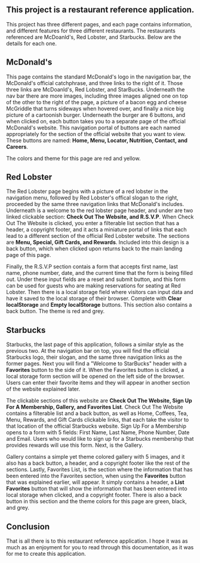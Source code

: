 ## This project is a restaurant reference application. 
This project has three different pages, and each page contains information, and different features for three different restaurants. The restaurants referenced are McDoanld's, Red Lobster, and Starbucks. Below are the details for each one.

## McDonald's
This page contains the standard McDonald's logo in the navigation bar, the McDonald's official catchphrase, and three links to the right of it. Those three links are McDoanld's, Red Lobster, and StarBucks. Underneath the nav bar there are more images, including three images aligned one on top of the other to the right of the page, a picture of a bacon egg and cheese McGriddle that turns sideways when hovered over, and finally a nice big picture of a cartoonish burger. Underneath the burger are 6 buttons, and when clicked on, each button takes you to a separate page of the official McDonald's website. This navigation portal of buttons are each named appropriately for the section of the official website that you want to view. These buttons are named: **Home, Menu, Locator, Nutrition, Contact, and Careers**. 

The colors and theme for this page are red and yellow.

## Red Lobster
The Red Lobster page begins with a picture of a red lobster in the navigation menu, followed by Red Lobster's offical slogan to the right, proceeded by the same three navigation links that McDonald's includes. Underneath is a welcome to the red lobster page header, and under are two linked clickable section: **Check Out The Website, and R.S.V.P**. When Check Out The Website is clicked, you enter a filterable list section that has a header, a copyright footer, and it acts a miniature portal of links that each lead to a different section of the official Red Lobster website. The sections are **Menu, Special, Gift Cards, and Rewards**. Included into this design is a back button, which when clicked upon returns back to the main landing page of this page.

Finally, the R.S.V.P section contais a form that accepts first name, last name, phone number, date, and the current time that the form is being filled out. Under these input fields are a reset and submit button, and this form can be used for guests who are making reservations for seating at Red Lobster. Then there is a local storage field where visitors can input data and have it saved to the local storage of their browser. Complete with **Clear localStorage** and **Empty localStorage** buttons. This section also contains a back button. The theme is red and grey.

## Starbucks

Starbucks, the last page of this application, follows a similar style as the previous two. At the navigation bar on top, you will find the official Starbucks logo, their slogan, and the same three navigation links as the former pages. Next you will find a "Welcome to StarBucks" header with a **Favorites** button to the side of it. When the Favorites button is clicked, a local storage form section will be opened on the left side of the browser. Users can enter their favorite items and they will appear in another section of the website explained later. 

The clickable sections of this website are **Check Out The Website, Sign Up For A Membership, Gallery, and Favorites List**. Check Out The Website contains a filterable list and a back button, as well as Home, Coffees, Tea, Menu, Rewards, and Gift Cards clickable links, that each take the visitor to that location of the official Starbucks website. Sign Up For a Membership opens to a form with 5 fields: First Name, Last Name, Phone Number, Date and Email. Users who would like to sign up for a Starbucks membership that provides rewards will use this form. Next, is the Gallery.

Gallery contains a simple yet theme colored gallery with 5 images, and it also has a back button, a header, and a copyright footer like the rest of the sections. Lastly, Favorites List, is the section where the information that has been entered into the Favorites section, when using the **Favorites** button that was explained earlier, will appear. It simply contains a header, a **List Favorites** button that will show the information that has been entered into local storage when clicked, and a copyright footer. There is also a back button in this section and the theme colors for this page are green, black, and grey.

## Conclusion
That is all there is to this restaurant reference application. I hope it was as much as an enjoyment for you to read through this documentation, as it was for me to create this application. 

